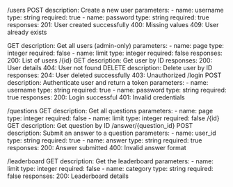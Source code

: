 /users
    POST
    description: Create a new user
    parameters:
        - name: username
          type: string
          required: true
        - name: password
          type: string
           required: true
    responses:
        201: User created successfully
        400: Missing values
        409: User already exists
      
  GET
    description: Get all users (admin-only)
    parameters:
        - name: page
        type: integer
        required: false
        - name: limit
        type: integer
        required: false
    responses:
        200: List of users
    /{id}
        GET
            description: Get user by ID
            responses:
                200: User details
                404: User not found
        DELETE
            description: Delete user by ID
            responses:
                204: User deleted successfully
                403: Unauthorized
    /login
        POST
            description: Authenticate user and return a token
            parameters:
                - name: username
                type: string
                required: true
                - name: password
                type: string
                required: true
          responses:
              200: Login successful
              401: Invalid credentials

/questions
    GET
        description: Get all questions
        parameters:
            - name: page
            type: integer
            required: false
            - name: limit
            type: integer
            required: false
    /{id}
        GET
            description: Get question by ID
    /answer/{question_id}
        POST
            description: Submit an answer to a question
            parameters:
                - name: user_id
                type: string
                required: true
                - name: answer
                type: string
                required: true
            responses:
                200: Answer submitted
                400: Invalid answer format

/leaderboard
    GET
        description: Get the leaderboard
        parameters:
            - name: limit
            type: integer
            required: false
              - name: category
              type: string
              required: false
        responses:
            200: Leaderboard details
